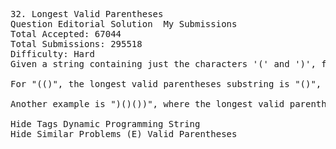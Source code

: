 <pre>
32. Longest Valid Parentheses  
Question Editorial Solution  My Submissions
Total Accepted: 67044
Total Submissions: 295518
Difficulty: Hard
Given a string containing just the characters '(' and ')', find the length of the longest valid (well-formed) parentheses substring.

For "(()", the longest valid parentheses substring is "()", which has length = 2.

Another example is ")()())", where the longest valid parentheses substring is "()()", which has length = 4.

Hide Tags Dynamic Programming String
Hide Similar Problems (E) Valid Parentheses

</pre>

